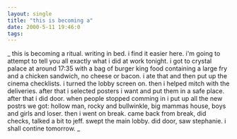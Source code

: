 ```yaml
---
layout: single
title: "this is becoming a"
date: 2000-5-11 19:46:0
tags: 
---
```


_
this is becoming a ritual. writing in bed. i find it easier here. i'm going to attempt to tell you all exactly what i did at work tonight. i got to crystal palace at around 17:35 with a bag of burger king food containing a large fry and a chicken sandwich, no cheese or bacon. i ate that and then put up the cinema checklists. i turned the lobby screen on. then i helped mitch with the deliveries. after that i selected posters i want and put them in a safe place. after that i did door. when people stopped comming in i put up all the new postrs we got: hollow man, rocky and bullwinkle, big mammas house, boys and girls and loser. then i went on break. came back from break, did checks, talked a bit to jeff. swept the main lobby. did door, saw stephanie. i shall contine tomorrow.
_

